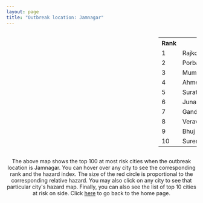 ```yaml
---
layout: page
title: "Outbreak location: Jamnagar"
---
```

<div style="width: 100%; overflow: auto;">
<div style="width: 75%; float: left;">
<div id="mapid">
<script src="https://buda-magenta.github.io/hazard_map/load_map.js"></script>

<script>
var marker_outbreak = L.marker([22.473242, 70.055210],{"autoPan": true}).addTo(map); marker_outbreak.bindTooltip("Jamnagar").openTooltip();

var circle_1 = L.circle([22.305199, 70.802833], {"pane": "markerPane", "color": "red", "fill": true, "fillOpacity": 0.2, "fillRule": "evenodd", "lineCap": "round", "lineJoin": "round", "opacity": 1.0, "radius": 117209, "stroke": true, "weight": 3}).addTo(map);
circle_1.bindTooltip("Rajkot<br>rank: 1<br>hazard index: 0.117209")
circle_1.bindPopup('<a href="https://buda-magenta.github.io/hazard_map/Rajkot">Rajkot</a>')

var circle_2 = L.circle([21.640900, 69.611000], {"pane": "markerPane", "color": "red", "fill": true, "fillOpacity": 0.2, "fillRule": "evenodd", "lineCap": "round", "lineJoin": "round", "opacity": 1.0, "radius": 76813, "stroke": true, "weight": 3}).addTo(map);
circle_2.bindTooltip("Porbandar<br>rank: 2<br>hazard index: 0.076813")
circle_2.bindPopup('<a href="https://buda-magenta.github.io/hazard_map/Porbandar">Porbandar</a>')

var circle_3 = L.circle([19.075990, 72.877393], {"pane": "markerPane", "color": "red", "fill": true, "fillOpacity": 0.2, "fillRule": "evenodd", "lineCap": "round", "lineJoin": "round", "opacity": 1.0, "radius": 35153, "stroke": true, "weight": 3}).addTo(map);
circle_3.bindTooltip("Mumbai<br>rank: 3<br>hazard index: 0.035154")
circle_3.bindPopup('<a href="https://buda-magenta.github.io/hazard_map/Mumbai">Mumbai</a>')

var circle_4 = L.circle([23.021624, 72.579707], {"pane": "markerPane", "color": "red", "fill": true, "fillOpacity": 0.2, "fillRule": "evenodd", "lineCap": "round", "lineJoin": "round", "opacity": 1.0, "radius": 25851, "stroke": true, "weight": 3}).addTo(map);
circle_4.bindTooltip("Ahmedabad<br>rank: 4<br>hazard index: 0.025852")
circle_4.bindPopup('<a href="https://buda-magenta.github.io/hazard_map/Ahmedabad">Ahmedabad</a>')

var circle_5 = L.circle([21.170200, 72.831100], {"pane": "markerPane", "color": "red", "fill": true, "fillOpacity": 0.2, "fillRule": "evenodd", "lineCap": "round", "lineJoin": "round", "opacity": 1.0, "radius": 16959, "stroke": true, "weight": 3}).addTo(map);
circle_5.bindTooltip("Surat<br>rank: 5<br>hazard index: 0.016959")
circle_5.bindPopup('<a href="https://buda-magenta.github.io/hazard_map/Surat">Surat</a>')

var circle_6 = L.circle([21.517410, 70.464275], {"pane": "markerPane", "color": "red", "fill": true, "fillOpacity": 0.2, "fillRule": "evenodd", "lineCap": "round", "lineJoin": "round", "opacity": 1.0, "radius": 13604, "stroke": true, "weight": 3}).addTo(map);
circle_6.bindTooltip("Junagadh<br>rank: 6<br>hazard index: 0.013604")
circle_6.bindPopup('<a href="https://buda-magenta.github.io/hazard_map/Junagadh">Junagadh</a>')

var circle_7 = L.circle([23.071874, 70.131715], {"pane": "markerPane", "color": "red", "fill": true, "fillOpacity": 0.2, "fillRule": "evenodd", "lineCap": "round", "lineJoin": "round", "opacity": 1.0, "radius": 10120, "stroke": true, "weight": 3}).addTo(map);
circle_7.bindTooltip("Gandhidham<br>rank: 7<br>hazard index: 0.010120")
circle_7.bindPopup('<a href="https://buda-magenta.github.io/hazard_map/Gandhidham">Gandhidham</a>')

var circle_8 = L.circle([20.905700, 70.378100], {"pane": "markerPane", "color": "red", "fill": true, "fillOpacity": 0.2, "fillRule": "evenodd", "lineCap": "round", "lineJoin": "round", "opacity": 1.0, "radius": 8736, "stroke": true, "weight": 3}).addTo(map);
circle_8.bindTooltip("Veraval<br>rank: 8<br>hazard index: 0.008737")
circle_8.bindPopup('<a href="https://buda-magenta.github.io/hazard_map/Veraval">Veraval</a>')

var circle_9 = L.circle([23.247245, 69.668339], {"pane": "markerPane", "color": "red", "fill": true, "fillOpacity": 0.2, "fillRule": "evenodd", "lineCap": "round", "lineJoin": "round", "opacity": 1.0, "radius": 6858, "stroke": true, "weight": 3}).addTo(map);
circle_9.bindTooltip("Bhuj<br>rank: 9<br>hazard index: 0.006859")
circle_9.bindPopup('<a href="https://buda-magenta.github.io/hazard_map/Bhuj">Bhuj</a>')

var circle_10 = L.circle([22.750000, 71.666667], {"pane": "markerPane", "color": "red", "fill": true, "fillOpacity": 0.2, "fillRule": "evenodd", "lineCap": "round", "lineJoin": "round", "opacity": 1.0, "radius": 6798, "stroke": true, "weight": 3}).addTo(map);
circle_10.bindTooltip("Surendranagar<br>rank: 10<br>hazard index: 0.006798")
circle_10.bindPopup('<a href="https://buda-magenta.github.io/hazard_map/Surendranagar">Surendranagar</a>')

var circle_11 = L.circle([22.297314, 73.194257], {"pane": "markerPane", "color": "red", "fill": true, "fillOpacity": 0.2, "fillRule": "evenodd", "lineCap": "round", "lineJoin": "round", "opacity": 1.0, "radius": 6755, "stroke": true, "weight": 3}).addTo(map);
circle_11.bindTooltip("Vadodara<br>rank: 11<br>hazard index: 0.006756")
circle_11.bindPopup('<a href="https://buda-magenta.github.io/hazard_map/Vadodara">Vadodara</a>')

var circle_12 = L.circle([21.771884, 72.141645], {"pane": "markerPane", "color": "red", "fill": true, "fillOpacity": 0.2, "fillRule": "evenodd", "lineCap": "round", "lineJoin": "round", "opacity": 1.0, "radius": 5805, "stroke": true, "weight": 3}).addTo(map);
circle_12.bindTooltip("Bhavnagar<br>rank: 12<br>hazard index: 0.005805")
circle_12.bindPopup('<a href="https://buda-magenta.github.io/hazard_map/Bhavnagar">Bhavnagar</a>')

var circle_13 = L.circle([21.972182, 70.795524], {"pane": "markerPane", "color": "red", "fill": true, "fillOpacity": 0.2, "fillRule": "evenodd", "lineCap": "round", "lineJoin": "round", "opacity": 1.0, "radius": 4364, "stroke": true, "weight": 3}).addTo(map);
circle_13.bindTooltip("Gondal<br>rank: 13<br>hazard index: 0.004364")
circle_13.bindPopup('<a href="https://buda-magenta.github.io/hazard_map/Gondal">Gondal</a>')

var circle_14 = L.circle([22.910184, 69.899418], {"pane": "markerPane", "color": "red", "fill": true, "fillOpacity": 0.2, "fillRule": "evenodd", "lineCap": "round", "lineJoin": "round", "opacity": 1.0, "radius": 3561, "stroke": true, "weight": 3}).addTo(map);
circle_14.bindTooltip("Bhadreshwar<br>rank: 14<br>hazard index: 0.003561")
circle_14.bindPopup('<a href="https://buda-magenta.github.io/hazard_map/Bhadreshwar">Bhadreshwar</a>')

var circle_15 = L.circle([20.866667, 70.750000], {"pane": "markerPane", "color": "red", "fill": true, "fillOpacity": 0.2, "fillRule": "evenodd", "lineCap": "round", "lineJoin": "round", "opacity": 1.0, "radius": 3533, "stroke": true, "weight": 3}).addTo(map);
circle_15.bindTooltip("Amreli<br>rank: 15<br>hazard index: 0.003534")
circle_15.bindPopup('<a href="https://buda-magenta.github.io/hazard_map/Amreli">Amreli</a>')

var circle_16 = L.circle([21.764059, 70.616660], {"pane": "markerPane", "color": "red", "fill": true, "fillOpacity": 0.2, "fillRule": "evenodd", "lineCap": "round", "lineJoin": "round", "opacity": 1.0, "radius": 3267, "stroke": true, "weight": 3}).addTo(map);
circle_16.bindTooltip("Jetpur Navagadh<br>rank: 16<br>hazard index: 0.003268")
circle_16.bindPopup('<a href="https://buda-magenta.github.io/hazard_map/Jetpur_Navagadh">Jetpur Navagadh</a>')

var circle_17 = L.circle([28.651718, 77.221939], {"pane": "markerPane", "color": "red", "fill": true, "fillOpacity": 0.2, "fillRule": "evenodd", "lineCap": "round", "lineJoin": "round", "opacity": 1.0, "radius": 2770, "stroke": true, "weight": 3}).addTo(map);
circle_17.bindTooltip("Delhi<br>rank: 17<br>hazard index: 0.002770")
circle_17.bindPopup('<a href="https://buda-magenta.github.io/hazard_map/Delhi">Delhi</a>')

var circle_18 = L.circle([26.915458, 75.818982], {"pane": "markerPane", "color": "red", "fill": true, "fillOpacity": 0.2, "fillRule": "evenodd", "lineCap": "round", "lineJoin": "round", "opacity": 1.0, "radius": 2105, "stroke": true, "weight": 3}).addTo(map);
circle_18.bindTooltip("Jaipur<br>rank: 18<br>hazard index: 0.002106")
circle_18.bindPopup('<a href="https://buda-magenta.github.io/hazard_map/Jaipur">Jaipur</a>')

var circle_19 = L.circle([22.168600, 71.668500], {"pane": "markerPane", "color": "red", "fill": true, "fillOpacity": 0.2, "fillRule": "evenodd", "lineCap": "round", "lineJoin": "round", "opacity": 1.0, "radius": 2058, "stroke": true, "weight": 3}).addTo(map);
circle_19.bindTooltip("Botad<br>rank: 19<br>hazard index: 0.002059")
circle_19.bindPopup('<a href="https://buda-magenta.github.io/hazard_map/Botad">Botad</a>')

var circle_20 = L.circle([19.194329, 72.970178], {"pane": "markerPane", "color": "red", "fill": true, "fillOpacity": 0.2, "fillRule": "evenodd", "lineCap": "round", "lineJoin": "round", "opacity": 1.0, "radius": 1965, "stroke": true, "weight": 3}).addTo(map);
circle_20.bindTooltip("Thane<br>rank: 20<br>hazard index: 0.001966")
circle_20.bindPopup('<a href="https://buda-magenta.github.io/hazard_map/Thane">Thane</a>')

var circle_21 = L.circle([18.521428, 73.854454], {"pane": "markerPane", "color": "red", "fill": true, "fillOpacity": 0.2, "fillRule": "evenodd", "lineCap": "round", "lineJoin": "round", "opacity": 1.0, "radius": 1466, "stroke": true, "weight": 3}).addTo(map);
circle_21.bindTooltip("Pune<br>rank: 21<br>hazard index: 0.001467")
circle_21.bindPopup('<a href="https://buda-magenta.github.io/hazard_map/Pune">Pune</a>')

var circle_22 = L.circle([25.264902, 82.985787], {"pane": "markerPane", "color": "red", "fill": true, "fillOpacity": 0.2, "fillRule": "evenodd", "lineCap": "round", "lineJoin": "round", "opacity": 1.0, "radius": 1437, "stroke": true, "weight": 3}).addTo(map);
circle_22.bindTooltip("Morvi<br>rank: 22<br>hazard index: 0.001438")
circle_22.bindPopup('<a href="https://buda-magenta.github.io/hazard_map/Morvi">Morvi</a>')

var circle_23 = L.circle([26.460914, 80.321759], {"pane": "markerPane", "color": "red", "fill": true, "fillOpacity": 0.2, "fillRule": "evenodd", "lineCap": "round", "lineJoin": "round", "opacity": 1.0, "radius": 1049, "stroke": true, "weight": 3}).addTo(map);
circle_23.bindTooltip("Kanpur<br>rank: 23<br>hazard index: 0.001050")
circle_23.bindPopup('<a href="https://buda-magenta.github.io/hazard_map/Kanpur">Kanpur</a>')

var circle_24 = L.circle([17.388786, 78.461065], {"pane": "markerPane", "color": "red", "fill": true, "fillOpacity": 0.2, "fillRule": "evenodd", "lineCap": "round", "lineJoin": "round", "opacity": 1.0, "radius": 831, "stroke": true, "weight": 3}).addTo(map);
circle_24.bindTooltip("Hyderabad<br>rank: 24<br>hazard index: 0.000831")
circle_24.bindPopup('<a href="https://buda-magenta.github.io/hazard_map/Hyderabad">Hyderabad</a>')

var circle_25 = L.circle([22.558499, 72.962563], {"pane": "markerPane", "color": "red", "fill": true, "fillOpacity": 0.2, "fillRule": "evenodd", "lineCap": "round", "lineJoin": "round", "opacity": 1.0, "radius": 823, "stroke": true, "weight": 3}).addTo(map);
circle_25.bindTooltip("Anand<br>rank: 25<br>hazard index: 0.000823")
circle_25.bindPopup('<a href="https://buda-magenta.github.io/hazard_map/Anand">Anand</a>')

var circle_26 = L.circle([12.979120, 77.591300], {"pane": "markerPane", "color": "red", "fill": true, "fillOpacity": 0.2, "fillRule": "evenodd", "lineCap": "round", "lineJoin": "round", "opacity": 1.0, "radius": 783, "stroke": true, "weight": 3}).addTo(map);
circle_26.bindTooltip("Bangalore<br>rank: 26<br>hazard index: 0.000784")
circle_26.bindPopup('<a href="https://buda-magenta.github.io/hazard_map/Bangalore">Bangalore</a>')

var circle_27 = L.circle([22.689507, 72.871520], {"pane": "markerPane", "color": "red", "fill": true, "fillOpacity": 0.2, "fillRule": "evenodd", "lineCap": "round", "lineJoin": "round", "opacity": 1.0, "radius": 760, "stroke": true, "weight": 3}).addTo(map);
circle_27.bindTooltip("Nadiad<br>rank: 27<br>hazard index: 0.000761")
circle_27.bindPopup('<a href="https://buda-magenta.github.io/hazard_map/Nadiad">Nadiad</a>')

var circle_28 = L.circle([25.531031, 78.652689], {"pane": "markerPane", "color": "red", "fill": true, "fillOpacity": 0.2, "fillRule": "evenodd", "lineCap": "round", "lineJoin": "round", "opacity": 1.0, "radius": 756, "stroke": true, "weight": 3}).addTo(map);
circle_28.bindTooltip("Jhansi<br>rank: 28<br>hazard index: 0.000757")
circle_28.bindPopup('<a href="https://buda-magenta.github.io/hazard_map/Jhansi">Jhansi</a>')

var circle_29 = L.circle([26.838100, 80.934600], {"pane": "markerPane", "color": "red", "fill": true, "fillOpacity": 0.2, "fillRule": "evenodd", "lineCap": "round", "lineJoin": "round", "opacity": 1.0, "radius": 743, "stroke": true, "weight": 3}).addTo(map);
circle_29.bindTooltip("Lucknow<br>rank: 29<br>hazard index: 0.000743")
circle_29.bindPopup('<a href="https://buda-magenta.github.io/hazard_map/Lucknow">Lucknow</a>')

var circle_30 = L.circle([19.439885, 72.880383], {"pane": "markerPane", "color": "red", "fill": true, "fillOpacity": 0.2, "fillRule": "evenodd", "lineCap": "round", "lineJoin": "round", "opacity": 1.0, "radius": 637, "stroke": true, "weight": 3}).addTo(map);
circle_30.bindTooltip("Vasai<br>rank: 30<br>hazard index: 0.000638")
circle_30.bindPopup('<a href="https://buda-magenta.github.io/hazard_map/Vasai">Vasai</a>')

var circle_31 = L.circle([27.175255, 78.009816], {"pane": "markerPane", "color": "red", "fill": true, "fillOpacity": 0.2, "fillRule": "evenodd", "lineCap": "round", "lineJoin": "round", "opacity": 1.0, "radius": 597, "stroke": true, "weight": 3}).addTo(map);
circle_31.bindTooltip("Agra<br>rank: 31<br>hazard index: 0.000597")
circle_31.bindPopup('<a href="https://buda-magenta.github.io/hazard_map/Agra">Agra</a>')

var circle_32 = L.circle([21.750000, 73.000000], {"pane": "markerPane", "color": "red", "fill": true, "fillOpacity": 0.2, "fillRule": "evenodd", "lineCap": "round", "lineJoin": "round", "opacity": 1.0, "radius": 529, "stroke": true, "weight": 3}).addTo(map);
circle_32.bindTooltip("Bharuch<br>rank: 32<br>hazard index: 0.000529")
circle_32.bindPopup('<a href="https://buda-magenta.github.io/hazard_map/Bharuch">Bharuch</a>')

var circle_33 = L.circle([18.627929, 73.800983], {"pane": "markerPane", "color": "red", "fill": true, "fillOpacity": 0.2, "fillRule": "evenodd", "lineCap": "round", "lineJoin": "round", "opacity": 1.0, "radius": 492, "stroke": true, "weight": 3}).addTo(map);
circle_33.bindTooltip("Pimpri Chinchwad<br>rank: 33<br>hazard index: 0.000493")
circle_33.bindPopup('<a href="https://buda-magenta.github.io/hazard_map/Pimpri_Chinchwad">Pimpri Chinchwad</a>')

var circle_34 = L.circle([20.011247, 73.790236], {"pane": "markerPane", "color": "red", "fill": true, "fillOpacity": 0.2, "fillRule": "evenodd", "lineCap": "round", "lineJoin": "round", "opacity": 1.0, "radius": 483, "stroke": true, "weight": 3}).addTo(map);
circle_34.bindTooltip("Nashik<br>rank: 34<br>hazard index: 0.000483")
circle_34.bindPopup('<a href="https://buda-magenta.github.io/hazard_map/Nashik">Nashik</a>')

var circle_35 = L.circle([15.398403, 73.812918], {"pane": "markerPane", "color": "red", "fill": true, "fillOpacity": 0.2, "fillRule": "evenodd", "lineCap": "round", "lineJoin": "round", "opacity": 1.0, "radius": 404, "stroke": true, "weight": 3}).addTo(map);
circle_35.bindTooltip("Vasco Da Gama<br>rank: 35<br>hazard index: 0.000404")
circle_35.bindPopup('<a href="https://buda-magenta.github.io/hazard_map/Vasco_Da_Gama">Vasco Da Gama</a>')

var circle_36 = L.circle([23.666667, 72.500000], {"pane": "markerPane", "color": "red", "fill": true, "fillOpacity": 0.2, "fillRule": "evenodd", "lineCap": "round", "lineJoin": "round", "opacity": 1.0, "radius": 393, "stroke": true, "weight": 3}).addTo(map);
circle_36.bindTooltip("Mahesana<br>rank: 36<br>hazard index: 0.000394")
circle_36.bindPopup('<a href="https://buda-magenta.github.io/hazard_map/Mahesana">Mahesana</a>')

var circle_37 = L.circle([26.469100, 74.639000], {"pane": "markerPane", "color": "red", "fill": true, "fillOpacity": 0.2, "fillRule": "evenodd", "lineCap": "round", "lineJoin": "round", "opacity": 1.0, "radius": 371, "stroke": true, "weight": 3}).addTo(map);
circle_37.bindTooltip("Ajmer<br>rank: 37<br>hazard index: 0.000372")
circle_37.bindPopup('<a href="https://buda-magenta.github.io/hazard_map/Ajmer">Ajmer</a>')

var circle_38 = L.circle([24.170979, 72.436638], {"pane": "markerPane", "color": "red", "fill": true, "fillOpacity": 0.2, "fillRule": "evenodd", "lineCap": "round", "lineJoin": "round", "opacity": 1.0, "radius": 338, "stroke": true, "weight": 3}).addTo(map);
circle_38.bindTooltip("Palanpur<br>rank: 38<br>hazard index: 0.000339")
circle_38.bindPopup('<a href="https://buda-magenta.github.io/hazard_map/Palanpur">Palanpur</a>')

var circle_39 = L.circle([25.196826, 76.000893], {"pane": "markerPane", "color": "red", "fill": true, "fillOpacity": 0.2, "fillRule": "evenodd", "lineCap": "round", "lineJoin": "round", "opacity": 1.0, "radius": 333, "stroke": true, "weight": 3}).addTo(map);
circle_39.bindTooltip("Kota<br>rank: 39<br>hazard index: 0.000334")
circle_39.bindPopup('<a href="https://buda-magenta.github.io/hazard_map/Kota">Kota</a>')

var circle_40 = L.circle([26.296772, 73.035143], {"pane": "markerPane", "color": "red", "fill": true, "fillOpacity": 0.2, "fillRule": "evenodd", "lineCap": "round", "lineJoin": "round", "opacity": 1.0, "radius": 321, "stroke": true, "weight": 3}).addTo(map);
circle_40.bindTooltip("Jodhpur<br>rank: 40<br>hazard index: 0.000321")
circle_40.bindPopup('<a href="https://buda-magenta.github.io/hazard_map/Jodhpur">Jodhpur</a>')

var circle_41 = L.circle([20.952407, 72.932383], {"pane": "markerPane", "color": "red", "fill": true, "fillOpacity": 0.2, "fillRule": "evenodd", "lineCap": "round", "lineJoin": "round", "opacity": 1.0, "radius": 319, "stroke": true, "weight": 3}).addTo(map);
circle_41.bindTooltip("Navsari<br>rank: 41<br>hazard index: 0.000320")
circle_41.bindPopup('<a href="https://buda-magenta.github.io/hazard_map/Navsari">Navsari</a>')

var circle_42 = L.circle([25.335649, 83.007629], {"pane": "markerPane", "color": "red", "fill": true, "fillOpacity": 0.2, "fillRule": "evenodd", "lineCap": "round", "lineJoin": "round", "opacity": 1.0, "radius": 303, "stroke": true, "weight": 3}).addTo(map);
circle_42.bindTooltip("Varanasi<br>rank: 42<br>hazard index: 0.000303")
circle_42.bindPopup('<a href="https://buda-magenta.github.io/hazard_map/Varanasi">Varanasi</a>')

var circle_43 = L.circle([24.268349, 72.204387], {"pane": "markerPane", "color": "red", "fill": true, "fillOpacity": 0.2, "fillRule": "evenodd", "lineCap": "round", "lineJoin": "round", "opacity": 1.0, "radius": 296, "stroke": true, "weight": 3}).addTo(map);
circle_43.bindTooltip("Deesa<br>rank: 43<br>hazard index: 0.000296")
circle_43.bindPopup('<a href="https://buda-magenta.github.io/hazard_map/Deesa">Deesa</a>')

var circle_44 = L.circle([23.223288, 72.649227], {"pane": "markerPane", "color": "red", "fill": true, "fillOpacity": 0.2, "fillRule": "evenodd", "lineCap": "round", "lineJoin": "round", "opacity": 1.0, "radius": 271, "stroke": true, "weight": 3}).addTo(map);
circle_44.bindTooltip("Gandhinagar<br>rank: 44<br>hazard index: 0.000272")
circle_44.bindPopup('<a href="https://buda-magenta.github.io/hazard_map/Gandhinagar">Gandhinagar</a>')

var circle_45 = L.circle([20.432402, 73.141172], {"pane": "markerPane", "color": "red", "fill": true, "fillOpacity": 0.2, "fillRule": "evenodd", "lineCap": "round", "lineJoin": "round", "opacity": 1.0, "radius": 259, "stroke": true, "weight": 3}).addTo(map);
circle_45.bindTooltip("Valsad<br>rank: 45<br>hazard index: 0.000260")
circle_45.bindPopup('<a href="https://buda-magenta.github.io/hazard_map/Valsad">Valsad</a>')

var circle_46 = L.circle([22.541418, 88.357691], {"pane": "markerPane", "color": "red", "fill": true, "fillOpacity": 0.2, "fillRule": "evenodd", "lineCap": "round", "lineJoin": "round", "opacity": 1.0, "radius": 259, "stroke": true, "weight": 3}).addTo(map);
circle_46.bindTooltip("Kolkata<br>rank: 46<br>hazard index: 0.000260")
circle_46.bindPopup('<a href="https://buda-magenta.github.io/hazard_map/Kolkata">Kolkata</a>')

var circle_47 = L.circle([13.083694, 80.270186], {"pane": "markerPane", "color": "red", "fill": true, "fillOpacity": 0.2, "fillRule": "evenodd", "lineCap": "round", "lineJoin": "round", "opacity": 1.0, "radius": 253, "stroke": true, "weight": 3}).addTo(map);
circle_47.bindTooltip("Chennai<br>rank: 47<br>hazard index: 0.000254")
circle_47.bindPopup('<a href="https://buda-magenta.github.io/hazard_map/Chennai">Chennai</a>')

var circle_48 = L.circle([20.843512, 75.525927], {"pane": "markerPane", "color": "red", "fill": true, "fillOpacity": 0.2, "fillRule": "evenodd", "lineCap": "round", "lineJoin": "round", "opacity": 1.0, "radius": 233, "stroke": true, "weight": 3}).addTo(map);
circle_48.bindTooltip("Jalgaon<br>rank: 48<br>hazard index: 0.000233")
circle_48.bindPopup('<a href="https://buda-magenta.github.io/hazard_map/Jalgaon">Jalgaon</a>')

var circle_49 = L.circle([25.609324, 85.123525], {"pane": "markerPane", "color": "red", "fill": true, "fillOpacity": 0.2, "fillRule": "evenodd", "lineCap": "round", "lineJoin": "round", "opacity": 1.0, "radius": 225, "stroke": true, "weight": 3}).addTo(map);
circle_49.bindTooltip("Patna<br>rank: 49<br>hazard index: 0.000225")
circle_49.bindPopup('<a href="https://buda-magenta.github.io/hazard_map/Patna">Patna</a>')

var circle_50 = L.circle([19.261944, 73.194760], {"pane": "markerPane", "color": "red", "fill": true, "fillOpacity": 0.2, "fillRule": "evenodd", "lineCap": "round", "lineJoin": "round", "opacity": 1.0, "radius": 221, "stroke": true, "weight": 3}).addTo(map);
circle_50.bindTooltip("Ulhas Nagar<br>rank: 50<br>hazard index: 0.000222")
circle_50.bindPopup('<a href="https://buda-magenta.github.io/hazard_map/Ulhas_Nagar">Ulhas Nagar</a>')

var circle_51 = L.circle([23.480592, 74.917790], {"pane": "markerPane", "color": "red", "fill": true, "fillOpacity": 0.2, "fillRule": "evenodd", "lineCap": "round", "lineJoin": "round", "opacity": 1.0, "radius": 220, "stroke": true, "weight": 3}).addTo(map);
circle_51.bindTooltip("Ratlam<br>rank: 51<br>hazard index: 0.000220")
circle_51.bindPopup('<a href="https://buda-magenta.github.io/hazard_map/Ratlam">Ratlam</a>')

var circle_52 = L.circle([17.723128, 83.301284], {"pane": "markerPane", "color": "red", "fill": true, "fillOpacity": 0.2, "fillRule": "evenodd", "lineCap": "round", "lineJoin": "round", "opacity": 1.0, "radius": 216, "stroke": true, "weight": 3}).addTo(map);
circle_52.bindTooltip("Visakhapatnam<br>rank: 52<br>hazard index: 0.000217")
circle_52.bindPopup('<a href="https://buda-magenta.github.io/hazard_map/Visakhapatnam">Visakhapatnam</a>')

var circle_53 = L.circle([9.926115, 78.114098], {"pane": "markerPane", "color": "red", "fill": true, "fillOpacity": 0.2, "fillRule": "evenodd", "lineCap": "round", "lineJoin": "round", "opacity": 1.0, "radius": 216, "stroke": true, "weight": 3}).addTo(map);
circle_53.bindTooltip("Madurai<br>rank: 53<br>hazard index: 0.000217")
circle_53.bindPopup('<a href="https://buda-magenta.github.io/hazard_map/Madurai">Madurai</a>')

var circle_54 = L.circle([19.295200, 72.854400], {"pane": "markerPane", "color": "red", "fill": true, "fillOpacity": 0.2, "fillRule": "evenodd", "lineCap": "round", "lineJoin": "round", "opacity": 1.0, "radius": 212, "stroke": true, "weight": 3}).addTo(map);
circle_54.bindTooltip("Mira-Bhayandar<br>rank: 54<br>hazard index: 0.000213")
circle_54.bindPopup('<a href="https://buda-magenta.github.io/hazard_map/Mira-Bhayandar">Mira-Bhayandar</a>')

var circle_55 = L.circle([23.774057, 71.683735], {"pane": "markerPane", "color": "red", "fill": true, "fillOpacity": 0.2, "fillRule": "evenodd", "lineCap": "round", "lineJoin": "round", "opacity": 1.0, "radius": 205, "stroke": true, "weight": 3}).addTo(map);
circle_55.bindTooltip("Patan<br>rank: 55<br>hazard index: 0.000205")
circle_55.bindPopup('<a href="https://buda-magenta.github.io/hazard_map/Patan">Patan</a>')

var circle_56 = L.circle([12.869810, 74.843008], {"pane": "markerPane", "color": "red", "fill": true, "fillOpacity": 0.2, "fillRule": "evenodd", "lineCap": "round", "lineJoin": "round", "opacity": 1.0, "radius": 200, "stroke": true, "weight": 3}).addTo(map);
circle_56.bindTooltip("Mangalore<br>rank: 56<br>hazard index: 0.000200")
circle_56.bindPopup('<a href="https://buda-magenta.github.io/hazard_map/Mangalore">Mangalore</a>')

var circle_57 = L.circle([22.901200, 88.389900], {"pane": "markerPane", "color": "red", "fill": true, "fillOpacity": 0.2, "fillRule": "evenodd", "lineCap": "round", "lineJoin": "round", "opacity": 1.0, "radius": 195, "stroke": true, "weight": 3}).addTo(map);
circle_57.bindTooltip("Hugli-Chinsurah<br>rank: 57<br>hazard index: 0.000195")
circle_57.bindPopup('<a href="https://buda-magenta.github.io/hazard_map/Hugli-Chinsurah">Hugli-Chinsurah</a>')

var circle_58 = L.circle([21.149813, 79.082056], {"pane": "markerPane", "color": "red", "fill": true, "fillOpacity": 0.2, "fillRule": "evenodd", "lineCap": "round", "lineJoin": "round", "opacity": 1.0, "radius": 194, "stroke": true, "weight": 3}).addTo(map);
circle_58.bindTooltip("Nagpur<br>rank: 58<br>hazard index: 0.000194")
circle_58.bindPopup('<a href="https://buda-magenta.github.io/hazard_map/Nagpur">Nagpur</a>')

var circle_59 = L.circle([26.505476, 93.977739], {"pane": "markerPane", "color": "red", "fill": true, "fillOpacity": 0.2, "fillRule": "evenodd", "lineCap": "round", "lineJoin": "round", "opacity": 1.0, "radius": 183, "stroke": true, "weight": 3}).addTo(map);
circle_59.bindTooltip("Chandan Nagar<br>rank: 59<br>hazard index: 0.000184")
circle_59.bindPopup('<a href="https://buda-magenta.github.io/hazard_map/Chandan_Nagar">Chandan Nagar</a>')

var circle_60 = L.circle([17.636129, 74.298278], {"pane": "markerPane", "color": "red", "fill": true, "fillOpacity": 0.2, "fillRule": "evenodd", "lineCap": "round", "lineJoin": "round", "opacity": 1.0, "radius": 182, "stroke": true, "weight": 3}).addTo(map);
circle_60.bindTooltip("Satara<br>rank: 60<br>hazard index: 0.000183")
circle_60.bindPopup('<a href="https://buda-magenta.github.io/hazard_map/Satara">Satara</a>')

var circle_61 = L.circle([29.000653, 77.768229], {"pane": "markerPane", "color": "red", "fill": true, "fillOpacity": 0.2, "fillRule": "evenodd", "lineCap": "round", "lineJoin": "round", "opacity": 1.0, "radius": 182, "stroke": true, "weight": 3}).addTo(map);
circle_61.bindTooltip("Meerut<br>rank: 61<br>hazard index: 0.000183")
circle_61.bindPopup('<a href="https://buda-magenta.github.io/hazard_map/Meerut">Meerut</a>')

var circle_62 = L.circle([11.258608, 75.778874], {"pane": "markerPane", "color": "red", "fill": true, "fillOpacity": 0.2, "fillRule": "evenodd", "lineCap": "round", "lineJoin": "round", "opacity": 1.0, "radius": 178, "stroke": true, "weight": 3}).addTo(map);
circle_62.bindTooltip("Kozhikode<br>rank: 62<br>hazard index: 0.000178")
circle_62.bindPopup('<a href="https://buda-magenta.github.io/hazard_map/Kozhikode">Kozhikode</a>')

var circle_63 = L.circle([11.664300, 78.146000], {"pane": "markerPane", "color": "red", "fill": true, "fillOpacity": 0.2, "fillRule": "evenodd", "lineCap": "round", "lineJoin": "round", "opacity": 1.0, "radius": 177, "stroke": true, "weight": 3}).addTo(map);
circle_63.bindTooltip("Salem<br>rank: 63<br>hazard index: 0.000177")
circle_63.bindPopup('<a href="https://buda-magenta.github.io/hazard_map/Salem">Salem</a>')

var circle_64 = L.circle([19.362531, 73.078475], {"pane": "markerPane", "color": "red", "fill": true, "fillOpacity": 0.2, "fillRule": "evenodd", "lineCap": "round", "lineJoin": "round", "opacity": 1.0, "radius": 170, "stroke": true, "weight": 3}).addTo(map);
circle_64.bindTooltip("Bhiwandi<br>rank: 64<br>hazard index: 0.000170")
circle_64.bindPopup('<a href="https://buda-magenta.github.io/hazard_map/Bhiwandi">Bhiwandi</a>')

var circle_65 = L.circle([22.610318, 73.461706], {"pane": "markerPane", "color": "red", "fill": true, "fillOpacity": 0.2, "fillRule": "evenodd", "lineCap": "round", "lineJoin": "round", "opacity": 1.0, "radius": 168, "stroke": true, "weight": 3}).addTo(map);
circle_65.bindTooltip("Kalol<br>rank: 65<br>hazard index: 0.000168")
circle_65.bindPopup('<a href="https://buda-magenta.github.io/hazard_map/Kalol">Kalol</a>')

var circle_66 = L.circle([8.576971, 77.050125], {"pane": "markerPane", "color": "red", "fill": true, "fillOpacity": 0.2, "fillRule": "evenodd", "lineCap": "round", "lineJoin": "round", "opacity": 1.0, "radius": 154, "stroke": true, "weight": 3}).addTo(map);
circle_66.bindTooltip("Thiruvananthapuram<br>rank: 66<br>hazard index: 0.000155")
circle_66.bindPopup('<a href="https://buda-magenta.github.io/hazard_map/Thiruvananthapuram">Thiruvananthapuram</a>')

var circle_67 = L.circle([26.203725, 78.157363], {"pane": "markerPane", "color": "red", "fill": true, "fillOpacity": 0.2, "fillRule": "evenodd", "lineCap": "round", "lineJoin": "round", "opacity": 1.0, "radius": 133, "stroke": true, "weight": 3}).addTo(map);
circle_67.bindTooltip("Gwalior<br>rank: 67<br>hazard index: 0.000134")
circle_67.bindPopup('<a href="https://buda-magenta.github.io/hazard_map/Gwalior">Gwalior</a>')

var circle_68 = L.circle([25.438130, 81.833800], {"pane": "markerPane", "color": "red", "fill": true, "fillOpacity": 0.2, "fillRule": "evenodd", "lineCap": "round", "lineJoin": "round", "opacity": 1.0, "radius": 132, "stroke": true, "weight": 3}).addTo(map);
circle_68.bindTooltip("Allahabad<br>rank: 68<br>hazard index: 0.000133")
circle_68.bindPopup('<a href="https://buda-magenta.github.io/hazard_map/Allahabad">Allahabad</a>')

var circle_69 = L.circle([16.508759, 80.618510], {"pane": "markerPane", "color": "red", "fill": true, "fillOpacity": 0.2, "fillRule": "evenodd", "lineCap": "round", "lineJoin": "round", "opacity": 1.0, "radius": 131, "stroke": true, "weight": 3}).addTo(map);
circle_69.bindTooltip("Vijayawada<br>rank: 69<br>hazard index: 0.000131")
circle_69.bindPopup('<a href="https://buda-magenta.github.io/hazard_map/Vijayawada">Vijayawada</a>')

var circle_70 = L.circle([30.909016, 75.851601], {"pane": "markerPane", "color": "red", "fill": true, "fillOpacity": 0.2, "fillRule": "evenodd", "lineCap": "round", "lineJoin": "round", "opacity": 1.0, "radius": 130, "stroke": true, "weight": 3}).addTo(map);
circle_70.bindTooltip("Ludhiana<br>rank: 70<br>hazard index: 0.000131")
circle_70.bindPopup('<a href="https://buda-magenta.github.io/hazard_map/Ludhiana">Ludhiana</a>')

var circle_71 = L.circle([10.525626, 76.213254], {"pane": "markerPane", "color": "red", "fill": true, "fillOpacity": 0.2, "fillRule": "evenodd", "lineCap": "round", "lineJoin": "round", "opacity": 1.0, "radius": 130, "stroke": true, "weight": 3}).addTo(map);
circle_71.bindTooltip("Thrissur<br>rank: 71<br>hazard index: 0.000130")
circle_71.bindPopup('<a href="https://buda-magenta.github.io/hazard_map/Thrissur">Thrissur</a>')

var circle_72 = L.circle([28.428262, 77.002700], {"pane": "markerPane", "color": "red", "fill": true, "fillOpacity": 0.2, "fillRule": "evenodd", "lineCap": "round", "lineJoin": "round", "opacity": 1.0, "radius": 129, "stroke": true, "weight": 3}).addTo(map);
circle_72.bindTooltip("Gurgaon<br>rank: 72<br>hazard index: 0.000130")
circle_72.bindPopup('<a href="https://buda-magenta.github.io/hazard_map/Gurgaon">Gurgaon</a>')

var circle_73 = L.circle([19.143607, 73.295535], {"pane": "markerPane", "color": "red", "fill": true, "fillOpacity": 0.2, "fillRule": "evenodd", "lineCap": "round", "lineJoin": "round", "opacity": 1.0, "radius": 129, "stroke": true, "weight": 3}).addTo(map);
circle_73.bindTooltip("Ambarnath<br>rank: 73<br>hazard index: 0.000129")
circle_73.bindPopup('<a href="https://buda-magenta.github.io/hazard_map/Ambarnath">Ambarnath</a>')

var circle_74 = L.circle([26.180598, 91.753943], {"pane": "markerPane", "color": "red", "fill": true, "fillOpacity": 0.2, "fillRule": "evenodd", "lineCap": "round", "lineJoin": "round", "opacity": 1.0, "radius": 128, "stroke": true, "weight": 3}).addTo(map);
circle_74.bindTooltip("Guwahati<br>rank: 74<br>hazard index: 0.000129")
circle_74.bindPopup('<a href="https://buda-magenta.github.io/hazard_map/Guwahati">Guwahati</a>')

var circle_75 = L.circle([22.974972, 88.434592], {"pane": "markerPane", "color": "red", "fill": true, "fillOpacity": 0.2, "fillRule": "evenodd", "lineCap": "round", "lineJoin": "round", "opacity": 1.0, "radius": 110, "stroke": true, "weight": 3}).addTo(map);
circle_75.bindTooltip("Kalyani<br>rank: 75<br>hazard index: 0.000111")
circle_75.bindPopup('<a href="https://buda-magenta.github.io/hazard_map/Kalyani">Kalyani</a>')

var circle_76 = L.circle([9.931308, 76.267414], {"pane": "markerPane", "color": "red", "fill": true, "fillOpacity": 0.2, "fillRule": "evenodd", "lineCap": "round", "lineJoin": "round", "opacity": 1.0, "radius": 105, "stroke": true, "weight": 3}).addTo(map);
circle_76.bindTooltip("Kochi<br>rank: 76<br>hazard index: 0.000105")
circle_76.bindPopup('<a href="https://buda-magenta.github.io/hazard_map/Kochi">Kochi</a>')

var circle_77 = L.circle([21.365999, 74.284004], {"pane": "markerPane", "color": "red", "fill": true, "fillOpacity": 0.2, "fillRule": "evenodd", "lineCap": "round", "lineJoin": "round", "opacity": 1.0, "radius": 103, "stroke": true, "weight": 3}).addTo(map);
circle_77.bindTooltip("Nandurbar<br>rank: 77<br>hazard index: 0.000103")
circle_77.bindPopup('<a href="https://buda-magenta.github.io/hazard_map/Nandurbar">Nandurbar</a>')

var circle_78 = L.circle([26.099214, 74.312704], {"pane": "markerPane", "color": "red", "fill": true, "fillOpacity": 0.2, "fillRule": "evenodd", "lineCap": "round", "lineJoin": "round", "opacity": 1.0, "radius": 99, "stroke": true, "weight": 3}).addTo(map);
circle_78.bindTooltip("Beawar<br>rank: 78<br>hazard index: 0.000100")
circle_78.bindPopup('<a href="https://buda-magenta.github.io/hazard_map/Beawar">Beawar</a>')

var circle_79 = L.circle([20.993276, 75.839983], {"pane": "markerPane", "color": "red", "fill": true, "fillOpacity": 0.2, "fillRule": "evenodd", "lineCap": "round", "lineJoin": "round", "opacity": 1.0, "radius": 95, "stroke": true, "weight": 3}).addTo(map);
circle_79.bindTooltip("Bhusawal<br>rank: 79<br>hazard index: 0.000096")
circle_79.bindPopup('<a href="https://buda-magenta.github.io/hazard_map/Bhusawal">Bhusawal</a>')

var circle_80 = L.circle([8.701220, 77.579269], {"pane": "markerPane", "color": "red", "fill": true, "fillOpacity": 0.2, "fillRule": "evenodd", "lineCap": "round", "lineJoin": "round", "opacity": 1.0, "radius": 95, "stroke": true, "weight": 3}).addTo(map);
circle_80.bindTooltip("Tirunelveli<br>rank: 80<br>hazard index: 0.000096")
circle_80.bindPopup('<a href="https://buda-magenta.github.io/hazard_map/Tirunelveli">Tirunelveli</a>')

var circle_81 = L.circle([17.849907, 75.276320], {"pane": "markerPane", "color": "red", "fill": true, "fillOpacity": 0.2, "fillRule": "evenodd", "lineCap": "round", "lineJoin": "round", "opacity": 1.0, "radius": 90, "stroke": true, "weight": 3}).addTo(map);
circle_81.bindTooltip("Solapur<br>rank: 81<br>hazard index: 0.000090")
circle_81.bindPopup('<a href="https://buda-magenta.github.io/hazard_map/Solapur">Solapur</a>')

var circle_82 = L.circle([26.671329, 83.364583], {"pane": "markerPane", "color": "red", "fill": true, "fillOpacity": 0.2, "fillRule": "evenodd", "lineCap": "round", "lineJoin": "round", "opacity": 1.0, "radius": 87, "stroke": true, "weight": 3}).addTo(map);
circle_82.bindTooltip("Gorakhpur<br>rank: 82<br>hazard index: 0.000087")
circle_82.bindPopup('<a href="https://buda-magenta.github.io/hazard_map/Gorakhpur">Gorakhpur</a>')

var circle_83 = L.circle([23.258486, 77.401989], {"pane": "markerPane", "color": "red", "fill": true, "fillOpacity": 0.2, "fillRule": "evenodd", "lineCap": "round", "lineJoin": "round", "opacity": 1.0, "radius": 84, "stroke": true, "weight": 3}).addTo(map);
circle_83.bindTooltip("Bhopal<br>rank: 83<br>hazard index: 0.000085")
circle_83.bindPopup('<a href="https://buda-magenta.github.io/hazard_map/Bhopal">Bhopal</a>')

var circle_84 = L.circle([26.588559, 74.861097], {"pane": "markerPane", "color": "red", "fill": true, "fillOpacity": 0.2, "fillRule": "evenodd", "lineCap": "round", "lineJoin": "round", "opacity": 1.0, "radius": 84, "stroke": true, "weight": 3}).addTo(map);
circle_84.bindTooltip("Kishangarh<br>rank: 84<br>hazard index: 0.000084")
circle_84.bindPopup('<a href="https://buda-magenta.github.io/hazard_map/Kishangarh">Kishangarh</a>')

var circle_85 = L.circle([23.160894, 79.949770], {"pane": "markerPane", "color": "red", "fill": true, "fillOpacity": 0.2, "fillRule": "evenodd", "lineCap": "round", "lineJoin": "round", "opacity": 1.0, "radius": 83, "stroke": true, "weight": 3}).addTo(map);
circle_85.bindTooltip("Jabalpur<br>rank: 85<br>hazard index: 0.000083")
circle_85.bindPopup('<a href="https://buda-magenta.github.io/hazard_map/Jabalpur">Jabalpur</a>')

var circle_86 = L.circle([22.778500, 73.624516], {"pane": "markerPane", "color": "red", "fill": true, "fillOpacity": 0.2, "fillRule": "evenodd", "lineCap": "round", "lineJoin": "round", "opacity": 1.0, "radius": 82, "stroke": true, "weight": 3}).addTo(map);
circle_86.bindTooltip("Godhra<br>rank: 86<br>hazard index: 0.000083")
circle_86.bindPopup('<a href="https://buda-magenta.github.io/hazard_map/Godhra">Godhra</a>')

var circle_87 = L.circle([30.325565, 78.043681], {"pane": "markerPane", "color": "red", "fill": true, "fillOpacity": 0.2, "fillRule": "evenodd", "lineCap": "round", "lineJoin": "round", "opacity": 1.0, "radius": 80, "stroke": true, "weight": 3}).addTo(map);
circle_87.bindTooltip("Dehradun<br>rank: 87<br>hazard index: 0.000081")
circle_87.bindPopup('<a href="https://buda-magenta.github.io/hazard_map/Dehradun">Dehradun</a>')

var circle_88 = L.circle([17.980609, 79.598212], {"pane": "markerPane", "color": "red", "fill": true, "fillOpacity": 0.2, "fillRule": "evenodd", "lineCap": "round", "lineJoin": "round", "opacity": 1.0, "radius": 77, "stroke": true, "weight": 3}).addTo(map);
circle_88.bindTooltip("Warangal<br>rank: 88<br>hazard index: 0.000078")
circle_88.bindPopup('<a href="https://buda-magenta.github.io/hazard_map/Warangal">Warangal</a>')

var circle_89 = L.circle([22.720362, 75.868200], {"pane": "markerPane", "color": "red", "fill": true, "fillOpacity": 0.2, "fillRule": "evenodd", "lineCap": "round", "lineJoin": "round", "opacity": 1.0, "radius": 72, "stroke": true, "weight": 3}).addTo(map);
circle_89.bindTooltip("Indore<br>rank: 89<br>hazard index: 0.000073")
circle_89.bindPopup('<a href="https://buda-magenta.github.io/hazard_map/Indore">Indore</a>')

var circle_90 = L.circle([8.887951, 76.595501], {"pane": "markerPane", "color": "red", "fill": true, "fillOpacity": 0.2, "fillRule": "evenodd", "lineCap": "round", "lineJoin": "round", "opacity": 1.0, "radius": 71, "stroke": true, "weight": 3}).addTo(map);
circle_90.bindTooltip("Kollam<br>rank: 90<br>hazard index: 0.000072")
circle_90.bindPopup('<a href="https://buda-magenta.github.io/hazard_map/Kollam">Kollam</a>')

var circle_91 = L.circle([31.292011, 75.568058], {"pane": "markerPane", "color": "red", "fill": true, "fillOpacity": 0.2, "fillRule": "evenodd", "lineCap": "round", "lineJoin": "round", "opacity": 1.0, "radius": 69, "stroke": true, "weight": 3}).addTo(map);
circle_91.bindTooltip("Jalandhar<br>rank: 91<br>hazard index: 0.000070")
circle_91.bindPopup('<a href="https://buda-magenta.github.io/hazard_map/Jalandhar">Jalandhar</a>')

var circle_92 = L.circle([26.716413, 88.430992], {"pane": "markerPane", "color": "red", "fill": true, "fillOpacity": 0.2, "fillRule": "evenodd", "lineCap": "round", "lineJoin": "round", "opacity": 1.0, "radius": 68, "stroke": true, "weight": 3}).addTo(map);
circle_92.bindTooltip("Siliguri<br>rank: 92<br>hazard index: 0.000068")
circle_92.bindPopup('<a href="https://buda-magenta.github.io/hazard_map/Siliguri">Siliguri</a>')

var circle_93 = L.circle([19.169335, 77.311013], {"pane": "markerPane", "color": "red", "fill": true, "fillOpacity": 0.2, "fillRule": "evenodd", "lineCap": "round", "lineJoin": "round", "opacity": 1.0, "radius": 66, "stroke": true, "weight": 3}).addTo(map);
circle_93.bindTooltip("Nanded Waghala<br>rank: 93<br>hazard index: 0.000066")
circle_93.bindPopup('<a href="https://buda-magenta.github.io/hazard_map/Nanded_Waghala">Nanded Waghala</a>')

var circle_94 = L.circle([23.174597, 75.785142], {"pane": "markerPane", "color": "red", "fill": true, "fillOpacity": 0.2, "fillRule": "evenodd", "lineCap": "round", "lineJoin": "round", "opacity": 1.0, "radius": 65, "stroke": true, "weight": 3}).addTo(map);
circle_94.bindTooltip("Ujjain<br>rank: 94<br>hazard index: 0.000065")
circle_94.bindPopup('<a href="https://buda-magenta.github.io/hazard_map/Ujjain">Ujjain</a>')

var circle_95 = L.circle([21.237947, 81.633683], {"pane": "markerPane", "color": "red", "fill": true, "fillOpacity": 0.2, "fillRule": "evenodd", "lineCap": "round", "lineJoin": "round", "opacity": 1.0, "radius": 60, "stroke": true, "weight": 3}).addTo(map);
circle_95.bindTooltip("Raipur<br>rank: 95<br>hazard index: 0.000061")
circle_95.bindPopup('<a href="https://buda-magenta.github.io/hazard_map/Raipur">Raipur</a>')

var circle_96 = L.circle([11.001812, 76.962843], {"pane": "markerPane", "color": "red", "fill": true, "fillOpacity": 0.2, "fillRule": "evenodd", "lineCap": "round", "lineJoin": "round", "opacity": 1.0, "radius": 59, "stroke": true, "weight": 3}).addTo(map);
circle_96.bindTooltip("Coimbatore<br>rank: 96<br>hazard index: 0.000059")
circle_96.bindPopup('<a href="https://buda-magenta.github.io/hazard_map/Coimbatore">Coimbatore</a>')

var circle_97 = L.circle([19.250000, 74.750000], {"pane": "markerPane", "color": "red", "fill": true, "fillOpacity": 0.2, "fillRule": "evenodd", "lineCap": "round", "lineJoin": "round", "opacity": 1.0, "radius": 57, "stroke": true, "weight": 3}).addTo(map);
circle_97.bindTooltip("Ahmadnagar<br>rank: 97<br>hazard index: 0.000058")
circle_97.bindPopup('<a href="https://buda-magenta.github.io/hazard_map/Ahmadnagar">Ahmadnagar</a>')

var circle_98 = L.circle([28.015929, 73.317137], {"pane": "markerPane", "color": "red", "fill": true, "fillOpacity": 0.2, "fillRule": "evenodd", "lineCap": "round", "lineJoin": "round", "opacity": 1.0, "radius": 57, "stroke": true, "weight": 3}).addTo(map);
circle_98.bindTooltip("Bikaner<br>rank: 98<br>hazard index: 0.000058")
circle_98.bindPopup('<a href="https://buda-magenta.github.io/hazard_map/Bikaner">Bikaner</a>')

var circle_99 = L.circle([20.761862, 77.192172], {"pane": "markerPane", "color": "red", "fill": true, "fillOpacity": 0.2, "fillRule": "evenodd", "lineCap": "round", "lineJoin": "round", "opacity": 1.0, "radius": 55, "stroke": true, "weight": 3}).addTo(map);
circle_99.bindTooltip("Akola<br>rank: 99<br>hazard index: 0.000056")
circle_99.bindPopup('<a href="https://buda-magenta.github.io/hazard_map/Akola">Akola</a>')

var circle_100 = L.circle([29.448006, 77.740685], {"pane": "markerPane", "color": "red", "fill": true, "fillOpacity": 0.2, "fillRule": "evenodd", "lineCap": "round", "lineJoin": "round", "opacity": 1.0, "radius": 54, "stroke": true, "weight": 3}).addTo(map);
circle_100.bindTooltip("Muzaffarnagar<br>rank: 100<br>hazard index: 0.000055")
circle_100.bindPopup('<a href="https://buda-magenta.github.io/hazard_map/Muzaffarnagar">Muzaffarnagar</a>')
</script>
</div>
</div>


<div style="width: 20%; float: right;">
<table>
<tr>
<th>Rank</th>
<th>City</th>
</tr>

<tr>
<td>1</td>
<td>Rajkot</td>
</tr>

<tr>
<td>2</td>
<td>Porbandar</td>
</tr>

<tr>
<td>3</td>
<td>Mumbai</td>
</tr>

<tr>
<td>4</td>
<td>Ahmedabad</td>
</tr>

<tr>
<td>5</td>
<td>Surat</td>
</tr>

<tr>
<td>6</td>
<td>Junagadh</td>
</tr>

<tr>
<td>7</td>
<td>Gandhidham</td>
</tr>

<tr>
<td>8</td>
<td>Veraval</td>
</tr>

<tr>
<td>9</td>
<td>Bhuj</td>
</tr>

<tr>
<td>10</td>
<td>Surendranagar</td>
</tr>

</table>
</div>
</div>


<p align="center"> The above map shows the top 100 at most risk cities when the outbreak location is Jamnagar. You can hover over any city to see the corresponding rank and the hazard index. The size of the red circle is proportional to the corresponding relative hazard. You may also click on any city to see that particular city's hazard map. Finally, you can also see the list of top 10 cities at risk on side.  Click <a href="https://buda-magenta.github.io/hazard_map/">here</a> to go back to the home page.
</p>